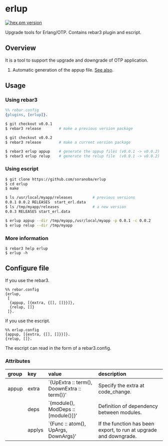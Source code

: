 erlup
========
[![hex.pm version](https://img.shields.io/hexpm/v/erlup.svg)](https://hex.pm/packages/erlup)

Upgrade tools for Erlang/OTP. Contains rebar3 plugin and escript.

## Overview
It is a tool to support the upgrade and downgrade of OTP application.

1. Automatic generation of the appup file. [See also](doc/erlup_appup.md).

## Usage

### Using rebar3

```erlang
%% rebar.config
{plugins, [erlup]}.
```

```bash
$ git checkout v0.0.1
$ rebar3 release        # make a previous version package

$ git checkout v0.0.2
$ rebar3 release        # make a current version package

$ rebar3 erlup appup    # generate the appup files (v0.0.1 -> v0.0.2)
$ rebar3 erlup relup    # generate the relup file  (v0.0.1 -> v0.0.2)
```

### Using escript

```bash
$ git clone https://github.com/soranoba/erlup
$ cd erlup
$ make
```

```bash
$ ls /usr/local/myapp/releases         # previous versions
0.0.1 0.0.2 RELEASES  start_erl.data
$ ls /tmp/myapp/releases               # a new version
0.0.3 RELEASES start_erl.data

$ erlup appup --dir /tmp/myapp,/usr/local/myapp -p 0.0.1 -c 0.0.2
$ erlup relup --dir /tmp/myapp
```

### More information

```
$ rebar3 help erlup
$ erlup -h
```

## Configure file

If you use the rebar3.
```
%% rebar.config
{erlup,
 [
  {appup, [{extra, {[], []}}]},
  {relup, []}
 ]}.
```

If you use the escript.
```
%% erlup.config
{appup, [{extra, {[], []}}]}.
{relup, []}.
```
The escript can read in the form of a rebar3.config.

### Attributes

|group| key  | value                                     | description                                                      |
|:----|:-----|:------------------------------------------|:-----------------------------------------------------------------|
|appup|extra |`{UpExtra :: term(), DoownExtra :: term()}'| Specify the extra at code_change.                                |
|     |deps  |`{module(), ModDeps :: [module()]}'        | Definition of dependency between modules.                        |
|     |applys|`{Func :: atom(), UpArgs, DownArgs}'       | If the function has been export, to run at upgrade and downgrade.|
